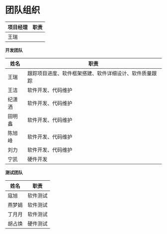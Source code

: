 # 团队组织

| 项目经理 | 职责 |
| -------- | ---- |
| 王瑞     |      |

**开发团队**

| 姓名   | 职责                                                   |
| ------ | ------------------------------------------------------ |
| 王瑞   | 跟踪项目进度、软件框架搭建、软件详细设计、软件质量跟踪 |
| 王洁   | 软件开发、代码维护                                     |
| 纪潇洒 | 软件开发、代码维护                                     |
| 田明鑫 | 软件开发、代码维护                                     |
| 陈旭峰 | 软件开发、代码维护                                     |
| 刘力   | 软件开发、代码维护                                     |
| 宁凯   | 硬件开发                                               |

**测试团队**

| 姓名   | 职责     |
| ------ | -------- |
| 寇旭   | 软件测试 |
| 燕梦娟 | 软件测试 |
| 丁月月 | 软件测试 |
| 胡占焕 | 硬件测试 |
